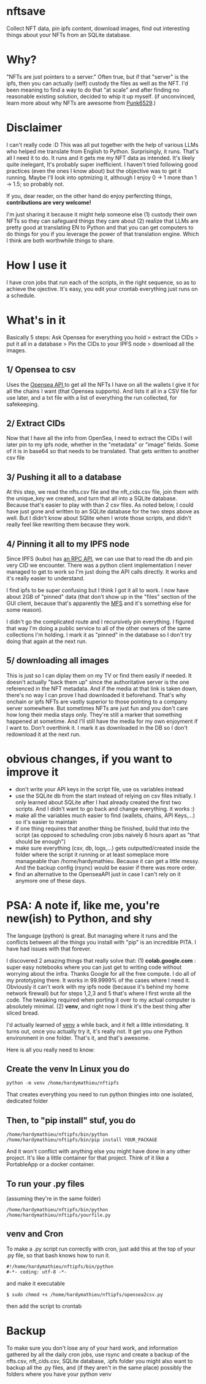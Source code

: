 # nftsave
Collect NFT data, pin ipfs content, download images, find out interesting things about your NFTs from an SQLite database.

# Why?
"NFTs are just pointers to a server."
Often true, but if that "server" is the ipfs, then you can actually (self) custody the files as well as the NFT.
I'd been meaning to find a way to do that "at scale" and after finding no reasonable existing solution, decided to whip it up myself.
(if unconvinced, learn more about why NFTs are awesome from [Punk6529](https://6529.io/education/tweetstorms/).)

# Disclaimer
I can't really code :D
This was all put together with the help of various LLMs who helped me translate from English to Python.
Surprisingly, it runs. That's all I need it to do. It runs and it gets me my NFT data as intended.
It's likely quite inelegant, It's probably super inefficient. I haven't tried following good practices (even the ones I know about) but the objective was to get it running.
Maybe I'll look into optmizing it, although I enjoy 0 -> 1 more than 1 -> 1.5; so probably not. 

If you, dear reader, on the other hand do enjoy perfercting things, **contributions are very welcome!**

I'm just sharing it because it might help someone else (1) custody their own NFTs so they can safeguard things they care about (2) realize that LLMs are pretty good at translating EN to Python and that you can get computers to do things for you if you leverage the power of that translation engine. Which I think are both worthwhile things to share.

# How I use it
I have cron jobs that run each of the scripts, in the right sequence, so as to achieve the ojective.
It's easy, you edit your crontab everything just runs on a schedule.

# What's in it

Basically 5 steps: Ask Opensea for everything you hold > extract the CIDs > put it all in a database > Pin the CIDs to your IPFS node > download all the images.

## 1/ Opensea to csv
Uses the [Opensea API ](https://docs.opensea.io/) to get all the NFTs I have on all the wallets I give it for all the chains I want (that Opensea supports). And lists it all in a CSV file for use later, and a txt file with a list of everything the run collected, for safekeeping.

## 2/ Extract CIDs
Now that I have all the info from OpenSea, I need to extract the CIDs I will later pin to my ipfs node, whether in the "metadata" or "image" fields. Some of it is in base64 so that needs to be translated.
That gets written to another csv file

## 3/ Pushing it all to a database
At this step, we read the nfts.csv file and the nft_cids.csv file, join them with the unique_key we created, and turn that all into a SQLite database. Because that's easier to play with than 2 csv files.
As noted below, I could have just gone and written to an SQLite database for the two steps above as well. But I didn't know about SQlite when I wrote those scripts, and didn't really feel like rewriting them because they work.

## 4/ Pinning it all to my IPFS node
Since IPFS (kubo) has [an RPC API](https://docs.ipfs.tech/reference/kubo/rpc/), we can use that to read the db and pin very CID we encounter.
There was a python client implementation I never managed to get to work so I'm just doing the API calls directly. It works and it's really easier to understand.

I find ipfs to be super confusing but I think I got it all to work. I now have about 2GB of "pinned" data (that don't show up in the "files" section of the GUI client, because that's apparently the [MFS](https://docs.ipfs.tech/concepts/file-systems/) and it's something else for some reason).

I didn't go the complicated route and I recursively pin everything. I figured that way I'm doing a public service to all of the other owners of the same collections I'm holding. 
I mark it as "pinned" in the database so I don't try doing that again at the next run.

## 5/ downloading all images 
This is just so I can diplay them on my TV or find them easily if needed. It doesn't actually "back them up" since the authoritative server is the one referenced in the NFT metadata. And if the media at that link is taken down, there's no way I can prove I had downloaded it beforehand.
That's why onchain or ipfs NFTs are vastly superior to those pointing to a company server somewhere.
But sometimes NFTs are just fun and you don't care how long their media stays only. They're still a marker that something happened at sometime. 
And I'll still have the media for my own enjoyment if I want to.
Don't overthink it.
I mark it as downloaded in the DB so I don't redownload it at the next run.

# obvious changes, if you want to improve it
- don't write your API keys in the script file, use os variables instead
- use the SQLite db from the start instead of relying on csv files initially. I only learned about SQLite after I had already created the first two scripts. And I didn't want to go back and change everything. it works :)
- make all the variables much easier to find (wallets, chains, API Keys,...) so it's easier to maintain
- if one thing requires that another thing be finished, build that into the script (as opposed to scheduling cron jobs naively 6 hours apart as "that should be enough")
- make sure everything (csv, db, logs,...) gets outputted/created inside the folder where the script it running or at least someplace more manageable than /home/hardymathieu. Because it can get a little messy. And the backup config (rsync) would be easier if there was more order.
- find an alternative to the OpenseaAPI just in case I can't rely on it anymore one of these days.

# PSA: A note if, like me, you're new(ish) to Python, and shy
The language (python) is great. But managing where it runs and the conflicts between all the things you install with "pip" is an incredible PITA.
I have had issues with that forever. 

I discovered 2 amazing things that really solve that:
(1) **colab.google.com** : super easy notebooks where you can just get to writing code without worrying about the infra. Thanks Google for all the free compute. I do all of my prototyping there. It works in 99.9999% of the cases where I need it. Obviously it can't work with my ipfs node (because it's behind my home network firewall) but for steps 1,2,3 and 5 that's where I first wrote all the code. The tweaking required when porting it over to my actual computer is absolutely minimal.
(2) **venv**, and right now I think it's the best thing after sliced bread.

I'd actually learned of [venv](https://docs.python.org/3/library/venv.html) a while back, and it felt a little intimidating.
It turns out, once you actually try it, it's really not.
It get you one Python environment in one folder. That's it, and that's awesome.

Here is all you really need to know: 

## Create the venv In Linux you do 

```
python -m venv /home/hardymathieu/nftipfs
```

That creates everything you need to run python thingies into one isolated, dedicated folder

## Then, to "pip install" stuf, you do

```
/home/hardymathieu/nftipfs/bin/python /home/hardymathieu/nftipfs/bin/pip install YOUR_PACKAGE 
```
And it won't conflict with anything else you might have done in any other project. It's like a little container for that project. Think of it like a PortableApp or a docker container.

## To run your .py files
(assuming they're in the same folder)

```
/home/hardymathieu/nftipfs/bin/python /home/hardymathieu/nftipfs/yourfile.py 
```

## venv and Cron
To make a .py script run correctly with cron, just add this at the top of your .py file, so that bash knows how to run it.

```
#!/home/hardymathieu/nftipfs/bin/python
#-*- coding: utf-8 -*- 
```
and make it executable

```
$ sudo chmod +x /home/hardymathieu/nftipfs/opensea2csv.py
```

then add the script to crontab

# Backup
To make sure you don't lose any of your hard work, and information gathered by all the daily cron jobs, use rsync and create a backup of the nfts.csv, nft_cids.csv, SQLite database, .ipfs folder
you might also want to backup all the .py files, and (if they aren't in the same place) possibly the folders where you have your python venv
